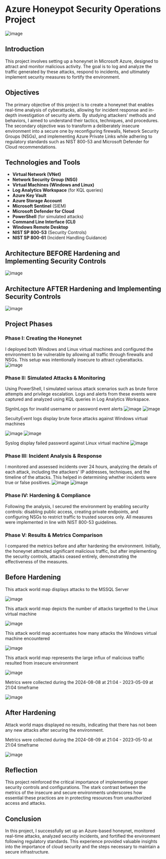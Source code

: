 # Azure Honeypot Security Operations Project
![image](https://github.com/user-attachments/assets/707c78c0-96e2-41a8-b53c-0b28433390e3)

## Introduction

This project involves setting up a honeynet in Microsoft Azure, designed to attract and monitor malicious activity. The goal is to log and analyze the traffic generated by these attacks, respond to incidents, and ultimately implement security measures to fortify the environment.

## Objectives

The primary objective of this project is to create a honeynet that enables real-time analysis of cyberattacks, allowing for incident response and in-depth investigation of security alerts. By studying attackers’ methods and behaviors, I aimed to understand their tactics, techniques, and procedures. The secondary objective was to transform a deliberately insecure environment into a secure one by reconfiguring firewalls, Network Security Groups (NSGs), and implementing Azure Private Links while adhering to regulatory standards such as NIST 800-53 and Microsoft Defender for Cloud recommendations.

## Technologies and Tools

- **Virtual Network (VNet)**
- **Network Security Group (NSG)**
- **Virtual Machines (Windows and Linux)**
- **Log Analytics Workspace** (for KQL queries)
- **Azure Key Vault**
- **Azure Storage Account**
- **Microsoft Sentinel** (SIEM)
- **Microsoft Defender for Cloud**
- **PowerShell** (for simulated attacks)
- **Command Line Interface (CLI)**
- **Windows Remote Desktop**
- **NIST SP 800-53** (Security Controls)
- **NIST SP 800-61** (Incident Handling Guidance)

## Architecture BEFORE Hardening and Implementing Security Controls
![image](https://github.com/user-attachments/assets/9f02e0e9-82df-403c-8cf8-22c4e3e614c3)

## Architecture AFTER Hardening and Implementing Security Controls
![image](https://github.com/user-attachments/assets/d2a1ac23-3043-4a06-b5f1-c1c2af22fb9f)


## Project Phases

### Phase I: Creating the Honeynet
I deployed both Windows and Linux virtual machines and configured the environment to be vulnerable by allowing all traffic through firewalls and NSGs. This setup was intentionally insecure to attract cyberattacks.
![image](https://github.com/user-attachments/assets/26998d4a-d430-4b9e-8c44-5f5e6d113554)


### Phase II: Simulated Attacks & Monitoring
Using PowerShell, I simulated various attack scenarios such as brute force attempts and privilege escalation. Logs and alerts from these events were captured and analyzed using KQL queries in Log Analytics Workspace.

SignInLogs for invalid username or password event alerts
![image](https://github.com/user-attachments/assets/7a746dd7-1b04-458f-b74f-121ebb7274a2)
![image](https://github.com/user-attachments/assets/176c1b5e-8271-485a-a489-cd3607b9e285)

SecuityEvent logs display brute force attacks against Windows virtual machines

![image](https://github.com/user-attachments/assets/49c53976-b162-4956-82c6-6d81813eb9f6)
![image](https://github.com/user-attachments/assets/d2af0e2e-1a05-449b-8bfa-8029d97aedda)

Syslog display failed password against Linux virtual machine
![image](https://github.com/user-attachments/assets/eb628305-406a-4102-a042-c50c861483a1)


### Phase III: Incident Analysis & Response
I monitored and assessed incidents over 24 hours, analyzing the details of each attack, including the attackers' IP addresses, techniques, and the timeline of the attacks. This helped in determining whether incidents were true or false positives.
![image](https://github.com/user-attachments/assets/0a794873-dddc-4a1d-9e18-8298d39833dc)
![image](https://github.com/user-attachments/assets/dd86c9a3-6f5e-43e0-b22e-3885c4d2e963)

### Phase IV: Hardening & Compliance
Following the analysis, I secured the environment by enabling security controls: disabling public access, creating private endpoints, and configuring NSGs to restrict traffic to trusted sources only. All measures were implemented in line with NIST 800-53 guidelines.

### Phase V: Results & Metrics Comparison
I compared the metrics before and after hardening the environment. Initially, the honeynet attracted significant malicious traffic, but after implementing the security controls, attacks ceased entirely, demonstrating the effectiveness of the measures.

## Before Hardening
This attack world map displays attacks to the MSSQL Server

![image](https://github.com/user-attachments/assets/b8cbc108-9f84-48c4-ac60-bc10f10dd865)

This attack world map depicts the number of attacks targetted to the Linux virtual machine

![image](https://github.com/user-attachments/assets/9d472a88-d84c-4e91-ae48-5398a014deb6)

This attack world map accentuates how many attacks the Windows virtual machine encountered

![image](https://github.com/user-attachments/assets/e3858812-35ea-4cb7-aa51-f01d3e3f5462)

This attack world map represents the large influx of malicious traffic resulted from insecure environment

![image](https://github.com/user-attachments/assets/b910bfca-7f8b-42e4-979b-4c2588129bd2)

Metrics were collected during the 2024-08-08 at 21:04 - 2023-05-09 at 21:04 timeframe

![image](https://github.com/user-attachments/assets/bdbf6cf7-b291-479e-ae9a-e550169ca927)

## After Hardening
Attack world maps displayed no results, indicating that there has not been any new attacks after securing the environment.

Metrics were collected during the 2024-08-09 at 21:04 - 2023-05-10 at 21:04 timeframe

![image](https://github.com/user-attachments/assets/db6eb46f-1945-4b77-9f97-34f32bc82672)


## Reflection

This project reinforced the critical importance of implementing proper security controls and configurations. The stark contrast between the metrics of the insecure and secure environments underscores how essential these practices are in protecting resources from unauthorized access and attacks.

## Conclusion

In this project, I successfully set up an Azure-based honeynet, monitored real-time attacks, analyzed security incidents, and fortified the environment following regulatory standards. This experience provided valuable insights into the importance of cloud security and the steps necessary to maintain a secure infrastructure.






